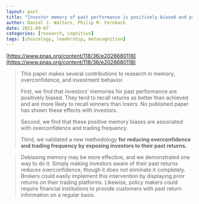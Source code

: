 ```yaml
---
layout: post
title: "Investor memory of past performance is positively biased and predicts overconfidence"
author: Daniel J. Walters, Philip M. Fernbach
date: 2021-09-07
categories: [research, cognitive]
tags: [choicelogy, leadership, metacognition]
---
```


[https://www.pnas.org/content/118/36/e2026680118](https://www.pnas.org/content/118/36/e2026680118)

> This paper makes several contributions to research in memory, overconfidence, and investment behavior. 
>
> First, we find that investors’ memories for past performance are positively biased. They tend to recall returns as better than achieved and are more likely to recall winners than losers. No published paper has shown these effects with investors. 
>
> Second, we find that these positive memory biases are associated with overconfidence and trading frequency. 
>
> Third, we validated a new methodology **for reducing overconfidence and trading frequency by exposing investors to their past returns.**

> Debiasing memory may be more effective, and we demonstrated one way to do it. Simply making investors aware of their past returns reduces overconfidence, though it does not eliminate it completely. Brokers could easily implement this intervention by displaying prior returns on their trading platforms. Likewise, policy makers could require financial institutions to provide customers with past return information on a regular basis.
